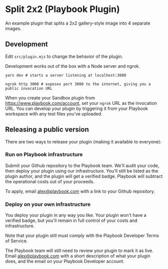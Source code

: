 # Split 2x2 (Playbook Plugin)

An example plugin that splits a 2x2 gallery-style image into 4 separate images.

## Development

Edit `src/plugin.mjs` to change the behavior of the plugin.

Development works out of the box with a Node server and ngrok.

```
yarn dev # starts a server listening at localhost:3000

ngrok http 3000 # exposes port 3000 to the internet, giving you a public invocation URL
```

When you create your Sandbox plugin from https://www.playbook.com/account, set your
`ngrok` URL as the invocation URL. You can develop your plugin by triggering it from
your Playbook workspace with any test files you've uploaded.

## Releasing a public version

There are two ways to release your plugin (making it available to everyone):

### Run on Playbook infrastructure

Submit your Github repository to the Playbook team. We'll audit your code, then deploy
your plugin using our infrastructure. You'll still be listed as the plugin author,
and the plugin will get a verified badge. Playbook will subtract the operational
costs out of your proceeds.

To apply, email alex@playbook.com with a link to your Github repository.

### Deploy on your own infrastructure

You deploy your plugin in any way you like. Your plugin won't have a verified badge,
but you'll remain in full control of your costs and infrastructure.

Note that your plugin still must comply with the Playbook Developer Terms of Service.

The Playbook team will still need to review your plugin to mark it as live. Email
alex@playbook.com with a short description of what your plugin does, and the email
on your Playbook Developer account.
